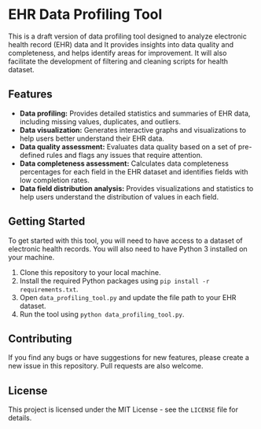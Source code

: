 # EHR Data Profiling Tool

This is a draft version of data profiling tool designed to analyze electronic health record (EHR) data and It provides insights into data quality and completeness, and helps identify areas for improvement. It will also facilitate the development of filtering and cleaning scripts for health dataset.

## Features

- **Data profiling:** Provides detailed statistics and summaries of EHR data, including missing values, duplicates, and outliers.
- **Data visualization:** Generates interactive graphs and visualizations to help users better understand their EHR data.
- **Data quality assessment:** Evaluates data quality based on a set of pre-defined rules and flags any issues that require attention.
- **Data completeness assessment:** Calculates data completeness percentages for each field in the EHR dataset and identifies fields with low completion rates.
- **Data field distribution analysis:** Provides visualizations and statistics to help users understand the distribution of values in each field.

## Getting Started

To get started with this tool, you will need to have access to a dataset of electronic health records. You will also need to have Python 3 installed on your machine.

1. Clone this repository to your local machine.
2. Install the required Python packages using `pip install -r requirements.txt`.
3. Open `data_profiling_tool.py` and update the file path to your EHR dataset.
4. Run the tool using `python data_profiling_tool.py`.

## Contributing

If you find any bugs or have suggestions for new features, please create a new issue in this repository. Pull requests are also welcome.

## License

This project is licensed under the MIT License - see the `LICENSE` file for details.